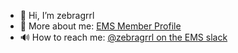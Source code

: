 - 👋 Hi, I’m zebragrrl
- 👤 More about me: [EMS Member Profile](https://wiki.eugenemakerspace.com/User:Zebragrrl)
- 🔊 How to reach me: [\@zebragrrl on the EMS slack](http://bit.ly/ems-slack)

<!---
zebragrrl/zebragrrl is a ✨ special ✨ repository because its `README.md` (this file) appears on your GitHub profile.
You can click the Preview link to take a look at your changes.
--->
